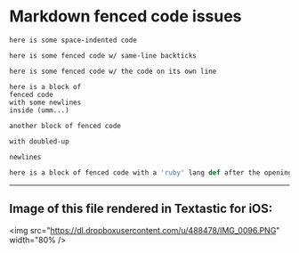 # Markdown fenced code issues

    here is some space-indented code
    
```here is some fenced code w/ same-line backticks```


```
here is some fenced code w/ the code on its own line
```

```
here is a block of
fenced code
with some newlines
inside (umm...)
```

```
another block of fenced code

with doubled-up

newlines
```

```ruby
here is a block of fenced code with a 'ruby' lang def after the opening fence
```

---

## Image of this file rendered in Textastic for iOS:

<img src="https://dl.dropboxusercontent.com/u/488478/IMG_0096.PNG" width="80% />